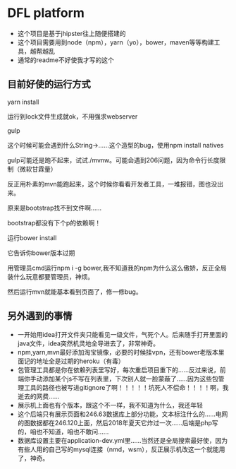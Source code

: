 # DFL platform

* 这个项目是基于jhipster往上随便搭建的
* 这个项目需要用到node（npm），yarn（yo），bower，maven等等构建工具，越帮越乱
* 通常的readme不好使我才写的这个



## 目前好使的运行方式

yarn install

运行到lock文件生成就ok，不用强求webserver

gulp

这个时候可能会遇到什么String->……这个造型的bug，使用npm install natives

gulp可能还是跑不起来，试试./mvnw。可能会遇到206问题，因为命令行长度限制（微软甘霖量）

反正用朴素的mvn能跑起来，这个时候你看看开发者工具，一堆报错，图也没出来。

原来是bootstrap找不到文件啊……

bootstrap都没有下个p的依赖啊！

运行bower install

它告诉你bower版本过期

用管理员cmd运行npm i -g bower,我不知道我的npm为什么这么傲娇，反正全局装什么玩意都要管理员，神烦。

然后运行mvn就能基本看到页面了，修一修bug。

## 另外遇到的事情

* 一开始用idea打开文件夹只能看见一级文件，气死个人。后来随手打开里面的java文件，idea突然机灵地全导进去了，非常神奇。
* npm,yarn,mvn最好添加淘宝镜像，必要的时候挂vpn，还有bower老版本里面记的地址全是过期的heroku（有毒）
* 包管理工具都是你在依赖列表里写好，每次重启项目重下的……反过来说，前端你手动添加某个js不写在列表里，下次别人就一脸蒙蔽了……因为这些包管理工具的路径也被写进gitignore了啊！！！！！坑死人不偿命！！！！啊，我逝去的网费……
* 展示机上面也有个版本，跟这个不一样，我不知道为什么，我还年轻
* 这个后端只有展示页面和246.63数据库上部分功能，文本标注什么的……电网的图数据都在246.120上面，然后2018年夏天它炸过一次……后端是php写的，咱也不知道，咱也不敢问……
* 数据库设置主要在application-dev.yml里……当然还是全局搜索最好使，因为有些人用的自己写的mysql连接（nmd，wsm），反正展示机改这一个就能用了，神奇。